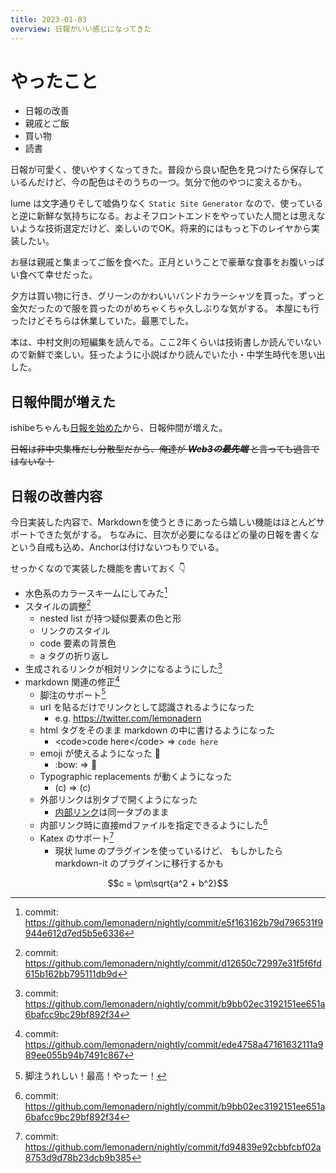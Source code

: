 ```yaml
---
title: 2023-01-03
overview: 日報がいい感じになってきた
---
```


# やったこと

- 日報の改善
- 親戚とご飯
- 買い物
- 読書

日報が可愛く、使いやすくなってきた。普段から良い配色を見つけたら保存しているんだけど、今の配色はそのうちの一つ。気分で他のやつに変えるかも。

lume は文字通りそして嘘偽りなく `Static Site Generator`
なので、使っていると逆に新鮮な気持ちになる。およそフロントエンドをやっていた人間とは思えないような技術選定だけど、楽しいのでOK。将来的にはもっと下のレイヤから実装したい。

お昼は親戚と集まってご飯を食べた。正月ということで豪華な食事をお腹いっぱい食べて幸せだった。

夕方は買い物に行き、グリーンのかわいいバンドカラーシャツを買った。ずっと金欠だったので服を買ったのがめちゃくちゃ久しぶりな気がする。
本屋にも行ったけどそちらは休業していた。最悪でした。

本は、中村文則の短編集を読んでる。ここ2年くらいは技術書しか読んでいないので新鮮で楽しい。狂ったように小説ばかり読んでいた小・中学生時代を思い出した。

## 日報仲間が増えた

ishibeちゃんも[日報を始めた](https://hokuishi.be/daily)から、日報仲間が増えた。

~~日報は非中央集権だし分散型だから、俺達が _**Web3の最先端**_
と言っても過言ではないな！~~

## 日報の改善内容

今日実装した内容で、Markdownを使うときにあったら嬉しい機能はほとんどサポートできた気がする。
ちなみに、目次が必要になるほどの量の日報を書くなという自戒も込め、Anchorは付けないつもりでいる。

せっかくなので実装した機能を書いておく :point_down:

- 水色系のカラースキームにしてみた[^1]
- スタイルの調整[^2]
  - nested list が持つ疑似要素の色と形
  - リンクのスタイル
  - code 要素の背景色
  - a タグの折り返し
- 生成されるリンクが相対リンクになるようにした[^3]
- markdown 関連の修正[^4]
  - 脚注のサポート[^5]
  - url を貼るだけでリンクとして認識されるようになった
    - e.g. https://twitter.com/lemonadern
  - html タグをそのまま markdown の中に書けるようになった
    - \<code>code here\</code> => <code>code here</code>
  - emoji が使えるようになった :muscle:
    - \:bow: => :bow:
  - Typographic replacements が動くようになった
    - \(c) => (c)
  - 外部リンクは別タブで開くようになった
    - [内部リンク](../02/2023-01-02_index.md/)は同一タブのまま
  - 内部リンク時に直接mdファイルを指定できるようにした[^3]
  - Katex のサポート[^6]
    - 現状 lume のプラグインを使っているけど、 もしかしたら markdown-it
      のプラグインに移行するかも

```math
c = \pm\sqrt{a^2 + b^2}
```

[^1]: commit:
https://github.com/lemonadern/nightly/commit/e5f163162b79d796531f9944e612d7ed5b5e6336

[^2]: commit:
https://github.com/lemonadern/nightly/commit/d12650c72997e31f5f6fd615b162bb795111db9d

[^3]: commit:
https://github.com/lemonadern/nightly/commit/b9bb02ec3192151ee651a6bafcc9bc29bf892f34

[^4]: commit:
https://github.com/lemonadern/nightly/commit/ede4758a47161632111a989ee055b94b7491c867

[^5]: 脚注うれしい！最高！やったー！

[^6]: commit:
https://github.com/lemonadern/nightly/commit/fd94839e92cbbfcbf02a8753d9d78b23dcb9b385
